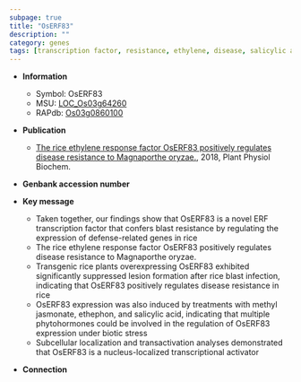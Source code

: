 ```yaml
---
subpage: true
title: "OsERF83"
description: ""
category: genes
tags: [transcription factor, resistance, ethylene, disease, salicylic acid, blast, disease resistance, stress, magnaporthe oryzae, biotic stress, blast resistance, transcriptional activator, ethylene response, lesion, methyl jasmonate]
---
```


* **Information**  
    + Symbol: OsERF83  
    + MSU: [LOC_Os03g64260](http://rice.plantbiology.msu.edu/cgi-bin/ORF_infopage.cgi?orf=LOC_Os03g64260)  
    + RAPdb: [Os03g0860100](http://rapdb.dna.affrc.go.jp/viewer/gbrowse_details/irgsp1?name=Os03g0860100)  

* **Publication**  
    + [The rice ethylene response factor OsERF83 positively regulates disease resistance to Magnaporthe oryzae.](http://www.ncbi.nlm.nih.gov/pubmed?term=The+rice+ethylene+response+factor+OsERF83+positively+regulates+disease+resistance+to+Magnaporthe+oryzae.%5BTitle%5D), 2018, Plant Physiol Biochem.

* **Genbank accession number**  

* **Key message**  
    + Taken together, our findings show that OsERF83 is a novel ERF transcription factor that confers blast resistance by regulating the expression of defense-related genes in rice
    + The rice ethylene response factor OsERF83 positively regulates disease resistance to Magnaporthe oryzae.
    + Transgenic rice plants overexpressing OsERF83 exhibited significantly suppressed lesion formation after rice blast infection, indicating that OsERF83 positively regulates disease resistance in rice
    + OsERF83 expression was also induced by treatments with methyl jasmonate, ethephon, and salicylic acid, indicating that multiple phytohormones could be involved in the regulation of OsERF83 expression under biotic stress
    + Subcellular localization and transactivation analyses demonstrated that OsERF83 is a nucleus-localized transcriptional activator

* **Connection**  



